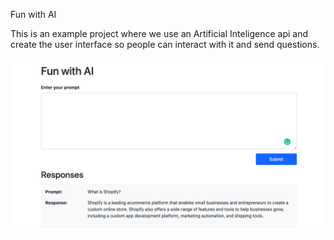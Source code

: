 Fun with AI

This is an example project where we use an Artificial Inteligence api and create the user interface so people can interact with it and send questions.

![alt text](./Screen%20Shot%202022-05-17%20at%2011.20.11%20AM.png)
